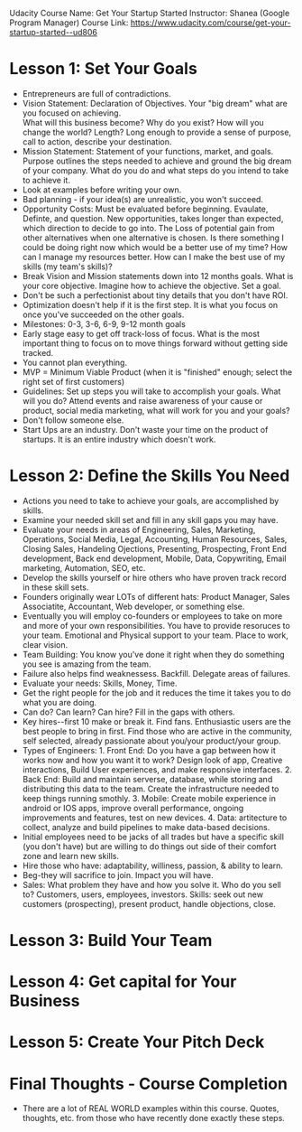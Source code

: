 Udacity Course Name: Get Your Startup Started 
Instructor: Shanea  (Google Program Manager) 
Course Link: https://www.udacity.com/course/get-your-startup-started--ud806

# Lesson 1: Set Your Goals 
* Entrepreneurs are full of contradictions. 
* Vision Statement: Declaration of Objectives.  Your "big dream" what are you focused on achieving.  
What will this business become?  Why do you exist? How will you change the world? Length? Long enough to provide a sense of purpose, call to action, describe your destination.  
* Mission Statement: Statement of your functions, market, and goals. Purpose outlines the steps needed to achieve and ground the big dream of your company.  What do you do and what steps do you intend to take to achieve it. 
* Look at examples before writing your own.  
* Bad planning - if your idea(s) are unrealistic, you won't succeed. 
* Opportunity Costs: Must be evaluated before beginning.  Evaulate, Definte, and question. New opportunities, takes longer than expected, which direction to decide to go into.  The Loss of potential gain from other alternatives when one alternative is chosen. Is there something I could be doing right now which would be a better use of my time?  How can I manage my resources better.  How can I make the best use of my skills (my team's skills)?
* Break Vision and Mission statements down into 12 months goals.  What is your core objective.  Imagine how to achieve the objective.  Set a goal.
* Don't be such a perfectionist about tiny details that you don't have ROI. 
* Optimization doesn't help if it is the first step. It is what you focus on once you've succeeded on the other goals. 
* Milestones: 0-3, 3-6, 6-9, 9-12 month goals 
* Early stage easy to get off track-loss of focus. What is the most important thing to focus on to move things forward without getting side tracked. 
* You cannot plan everything. 
* MVP = Minimum Viable Product (when it is "finished" enough; select the right set of first customers)
* Guidelines: Set up steps you will take to accomplish your goals. What will you do?  Attend events and raise awareness of your cause or product, social media marketing, what will work for you and your goals? 
* Don't follow someone else.  
* Start Ups are an industry.  Don't waste your time on the product of startups. It is an entire industry which doesn't work. 


# Lesson 2: Define the Skills You Need 
* Actions you need to take to achieve your goals, are accomplished by skills.  
* Examine your needed skill set and fill in any skill gaps you may have. 
* Evaluate your needs in areas of Engineering, Sales, Marketing, Operations, Social Media, Legal, Accounting, Human Resources, Sales, Closing Sales, Handeling Ojections, Presenting, Prospecting, Front End development, Back end development, Mobile, Data, Copywriting, Email marketing, Automation, SEO, etc. 
* Develop the skills yourself or hire others who have proven track record in these skill sets. 
* Founders originally wear LOTs of different hats:  Product Manager, Sales Associatite, Accountant, Web developer, or something else. 
* Eventually you will employ co-founders or employees to take on more and more of your own responsibilities. You have to provide resoruces to your team.  Emotional and Physical support to your team.  Place to work, clear vision.  
* Team Building: You know you've done it right when they do something you see is amazing from the team. 
* Failure also helps find weaknessess.  Backfill. Delegate areas of failures. 
* Evaluate your needs:  Skills, Money, Time. 
* Get the right people for the job and it reduces the time it takes you to do what you are doing. 
* Can do?  Can learn?  Can hire?  Fill in the gaps with others. 
* Key hires--first 10 make or break it.  Find fans.  Enthusiastic users are the best people to bring in first. Find those who are active in the community, self selected, already passionate about you/your product/your group. 
* Types of Engineers: 1. Front End: Do you have a gap between how it works now and how you want it to work?  Design look of app, Creative interactions, Build User experiences, and make responsive interfaces. 2. Back End: Build and maintain serverse, database, while storing and distributing this data to the team. Create the infrastructure needed to keep things running smothly. 3. Mobile: Create mobile experience in android or IOS apps, improve overall performance, ongoing improvements and features, test on new devices.  4. Data: artitecture to collect, analyze and build pipelines to make data-based decisions. 
* Initial employees need to be jacks of all trades but have a specific skill (you don't have) but are willing to do things out side of their comfort zone and learn new skills. 
* Hire those who have: adaptability, williness, passion, & ability to learn. 
* Beg-they will sacrifice to join.  Impact you will have. 
* Sales: What problem they have and how you solve it.  Who do you sell to?  Customers, users, employees, investors. Skills: seek out new customers (prospecting), present product, handle objections, close. 

# Lesson 3: Build Your Team 

# Lesson 4: Get capital for Your Business 

# Lesson 5: Create Your Pitch Deck 

# Final Thoughts - Course Completion 
* There are a lot of REAL WORLD examples within this course. Quotes, thoughts, etc. from those who have recently done exactly these steps. 
